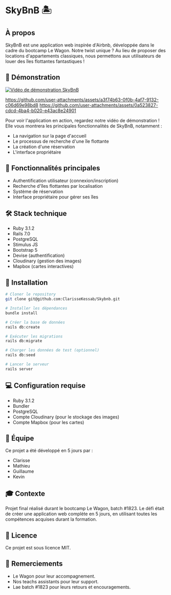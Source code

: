 # SkyBnB 🏝️

## À propos
SkyBnB est une application web inspirée d'Airbnb, développée dans le cadre du bootcamp Le Wagon. Notre twist unique ? Au lieu de proposer des locations d'appartements classiques, nous permettons aux utilisateurs de louer des îles flottantes fantastiques !

## 🎥 Démonstration

[![Vidéo de démonstration SkyBnB](lien_vers_image_miniature)](lien_vers_video)


https://github.com/user-attachments/assets/a3f74b63-0f0b-4af7-9132-c06d69e98bd8
https://github.com/user-attachments/assets/0a523827-cdcd-4ba4-b020-e43ac8e24901


Pour voir l'application en action, regardez notre vidéo de démonstration ! 
Elle vous montrera les principales fonctionnalités de SkyBnB, notamment :
- La navigation sur la page d'accueil
- Le processus de recherche d'une île flottante
- La création d'une réservation
- L'interface propriétaire

## 🌟 Fonctionnalités principales

- Authentification utilisateur (connexion/inscription)
- Recherche d'îles flottantes par localisation
- Système de réservation
- Interface propriétaire pour gérer ses îles

## 🛠️ Stack technique

- Ruby 3.1.2
- Rails 7.0
- PostgreSQL
- Stimulus JS
- Bootstrap 5
- Devise (authentification)
- Cloudinary (gestion des images)
- Mapbox (cartes interactives)
  
## 🚀 Installation

```bash
# Cloner le repository
git clone git@github.com:ClarisseKessab/Skybnb.git

# Installer les dépendances
bundle install

# Créer la base de données
rails db:create

# Exécuter les migrations
rails db:migrate

# Charger les données de test (optionnel)
rails db:seed

# Lancer le serveur
rails server
```

## 💻 Configuration requise

- Ruby 3.1.2
- Bundler
- PostgreSQL
- Compte Cloudinary (pour le stockage des images)
- Compte Mapbox (pour les cartes)

## 👥 Équipe

Ce projet a été développé en 5 jours par :
- Clarisse
- Mathieu
- Guillaume
- Kevin

## 🎓 Contexte

Projet final réalisé durant le bootcamp Le Wagon, batch #1823. Le défi était de créer une application web complète en 5 jours, en utilisant toutes les compétences acquises durant la formation.

## 📝 Licence

Ce projet est sous licence MIT.

## 🙏 Remerciements

- Le Wagon pour leur accompagnement.
- Nos teachs assistants pour leur support.
- Lae batch #1823 pour leurs retours et encouragements.
